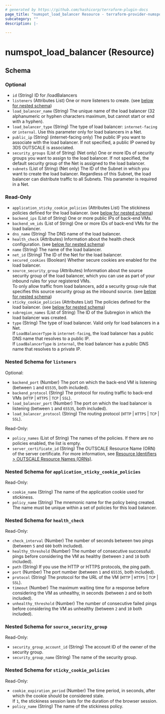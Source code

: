 ```yaml
---
# generated by https://github.com/hashicorp/terraform-plugin-docs
page_title: "numspot_load_balancer Resource - terraform-provider-numspot"
subcategory: ""
description: |-
  
---
```


# numspot_load_balancer (Resource)





<!-- schema generated by tfplugindocs -->
## Schema

### Optional

- `id` (String) ID for /loadBalancers
- `listeners` (Attributes List) One or more listeners to create. (see [below for nested schema](#nestedatt--listeners))
- `load_balancer_name` (String) The unique name of the load balancer (32 alphanumeric or hyphen characters maximum, but cannot start or end with a hyphen).
- `load_balancer_type` (String) The type of load balancer: `internet-facing` or `internal`. Use this parameter only for load balancers in a Net.
- `public_ip` (String) (internet-facing only) The public IP you want to associate with the load balancer. If not specified, a public IP owned by 3DS OUTSCALE is associated.
- `security_groups` (List of String) (Net only) One or more IDs of security groups you want to assign to the load balancer. If not specified, the default security group of the Net is assigned to the load balancer.
- `subnets` (List of String) (Net only) The ID of the Subnet in which you want to create the load balancer. Regardless of this Subnet, the load balancer can distribute traffic to all Subnets. This parameter is required in a Net.

### Read-Only

- `application_sticky_cookie_policies` (Attributes List) The stickiness policies defined for the load balancer. (see [below for nested schema](#nestedatt--application_sticky_cookie_policies))
- `backend_ips` (List of String) One or more public IPs of back-end VMs.
- `backend_vm_ids` (List of String) One or more IDs of back-end VMs for the load balancer.
- `dns_name` (String) The DNS name of the load balancer.
- `health_check` (Attributes) Information about the health check configuration. (see [below for nested schema](#nestedatt--health_check))
- `name` (String) The name of the load balancer.
- `net_id` (String) The ID of the Net for the load balancer.
- `secured_cookies` (Boolean) Whether secure cookies are enabled for the load balancer.
- `source_security_group` (Attributes) Information about the source security group of the load balancer, which you can use as part of your inbound rules for your registered VMs.<br />
To only allow traffic from load balancers, add a security group rule that specifies this source security group as the inbound source. (see [below for nested schema](#nestedatt--source_security_group))
- `sticky_cookie_policies` (Attributes List) The policies defined for the load balancer. (see [below for nested schema](#nestedatt--sticky_cookie_policies))
- `subregion_names` (List of String) The ID of the Subregion in which the load balancer was created.
- `type` (String) The type of load balancer. Valid only for load balancers in a Net.<br />
If `LoadBalancerType` is `internet-facing`, the load balancer has a public DNS name that resolves to a public IP.<br />
If `LoadBalancerType` is `internal`, the load balancer has a public DNS name that resolves to a private IP.

<a id="nestedatt--listeners"></a>
### Nested Schema for `listeners`

Optional:

- `backend_port` (Number) The port on which the back-end VM is listening (between `1` and `65535`, both included).
- `backend_protocol` (String) The protocol for routing traffic to back-end VMs (`HTTP` \| `HTTPS` \| `TCP` \| `SSL`).
- `load_balancer_port` (Number) The port on which the load balancer is listening (between `1` and `65535`, both included).
- `load_balancer_protocol` (String) The routing protocol (`HTTP` \| `HTTPS` \| `TCP` \| `SSL`).

Read-Only:

- `policy_names` (List of String) The names of the policies. If there are no policies enabled, the list is empty.
- `server_certificate_id` (String) The OUTSCALE Resource Name (ORN) of the server certificate. For more information, see [Resource Identifiers > OUTSCALE Resource Names (ORNs)](https://docs.outscale.com/en/userguide/Resource-Identifiers.html#_outscale_resource_names_orns).


<a id="nestedatt--application_sticky_cookie_policies"></a>
### Nested Schema for `application_sticky_cookie_policies`

Read-Only:

- `cookie_name` (String) The name of the application cookie used for stickiness.
- `policy_name` (String) The mnemonic name for the policy being created. The name must be unique within a set of policies for this load balancer.


<a id="nestedatt--health_check"></a>
### Nested Schema for `health_check`

Read-Only:

- `check_interval` (Number) The number of seconds between two pings (between `5` and `600` both included).
- `healthy_threshold` (Number) The number of consecutive successful pings before considering the VM as healthy (between `2` and `10` both included).
- `path` (String) If you use the HTTP or HTTPS protocols, the ping path.
- `port` (Number) The port number (between `1` and `65535`, both included).
- `protocol` (String) The protocol for the URL of the VM (`HTTP` \| `HTTPS` \| `TCP` \| `SSL`).
- `timeout` (Number) The maximum waiting time for a response before considering the VM as unhealthy, in seconds (between `2` and `60` both included).
- `unhealthy_threshold` (Number) The number of consecutive failed pings before considering the VM as unhealthy (between `2` and `10` both included).


<a id="nestedatt--source_security_group"></a>
### Nested Schema for `source_security_group`

Read-Only:

- `security_group_account_id` (String) The account ID of the owner of the security group.
- `security_group_name` (String) The name of the security group.


<a id="nestedatt--sticky_cookie_policies"></a>
### Nested Schema for `sticky_cookie_policies`

Read-Only:

- `cookie_expiration_period` (Number) The time period, in seconds, after which the cookie should be considered stale.<br />
If `1`, the stickiness session lasts for the duration of the browser session.
- `policy_name` (String) The name of the stickiness policy.
